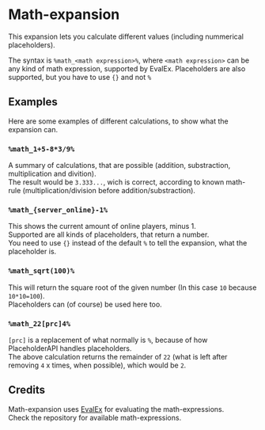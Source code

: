 # Math-expansion
This expansion lets you calculate different values (including nummerical placeholders).

The syntax is `%math_<math expression>%`, where `<math expression>` can be any kind of math expression, supported by EvalEx.
Placeholders are also supported, but you have to use `{}` and not `%`

## Examples
Here are some examples of different calculations, to show what the expansion can.

### `%math_1+5-8*3/9%`
A summary of calculations, that are possible (addition, substraction, multiplication and divition).  
The result would be `3.333...`, wich is correct, according to known math-rule (multiplication/division before addition/substraction).

### `%math_{server_online}-1%`
This shows the current amount of online players, minus 1.  
Supported are all kinds of placeholders, that return a number.  
You need to use `{}` instead of the default `%` to tell the expansion, what the placeholder is.

### `%math_sqrt(100)%`
This will return the square root of the given number (In this case `10` because `10*10=100`).  
Placeholders can (of course) be used here too.

### `%math_22[prc]4%`
`[prc]` is a replacement of what normally is `%`, because of how PlaceholderAPI handles placeholders.  
The above calculation returns the remainder of `22` (what is left after removing `4` x times, when possible), which would be `2`.

## Credits
Math-expansion uses [EvalEx](https://github.com/uklimaschewski/EvalEx) for evaluating the math-expressions.  
Check the repository for available math-expressions.
